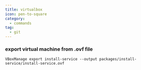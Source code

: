 ```yaml
---
title: virtualbox
icon: pen-to-square
category:
  - commands
tag:
  - git
---
```


### export virtual machine from .ovf file
```shell
VBoxManage export install-service --output packages/install-service/install-service.ovf
```